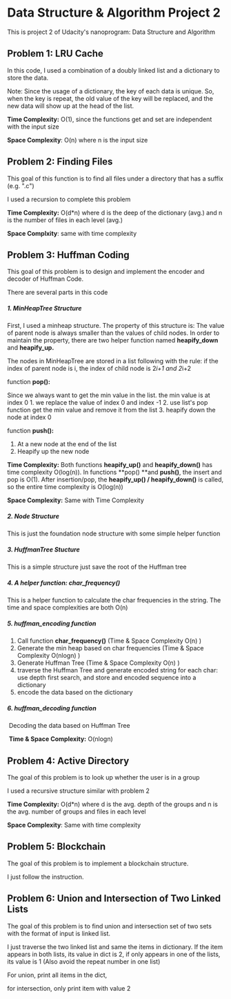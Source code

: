 # Data Structure & Algorithm Project 2

This is project 2 of Udacity's nanoprogram: Data Structure and Algorithm



## Problem 1: LRU Cache

In this code, I used a combination of a doubly linked list and a dictionary to store the data. 

Note: Since the usage of a dictionary, the key of each data is unique. So, when the key is repeat, the old value of the key will be replaced, and the new data will show up at the head of the list.

**Time Complexity:** O(1), since the functions get and set are independent with the input size

**Space Complexity**: O(n) where n is the input size



## Problem 2: Finding Files

This goal of this function is to find all files under a directory that has a suffix (e.g. ".c")

I used a recursion to complete this problem

**Time Complexity:** O(d*n) where d is the deep of the dictionary (avg.) and n is the number of files in each level (avg.)

**Space Complxity**: same with time complexity



## Problem 3: Huffman Coding

This goal of this problem is to design and implement the encoder and decoder of Huffman Code.

There are several parts in this code

##### 1. MinHeapTree Structure

First, I used a minheap structure. The property of this structure is: The value of parent node is always smaller than the values of child nodes. In order to maintain the property, there are two helper function named **heapify_down** and **heapify_up.**

The nodes in MinHeapTree are stored in a list following with the rule: if the index of parent node is i, the index of child node is 2*i+1 and 2*i+2

function **pop():**

Since we always want to get the min value in the list. the min value is at index 0
           1. we replace the value of index 0 and index -1
           2. use list's pop function get the min value and remove it from the list
           3. heapify down the node at index 0

function **push():**

1. At a new node at the end of the list
2. Heapify up the new node

**Time Complexity:** Both functions **heapify_up()** and **heapify_down()** has time complexity O(log(n)). In functions **pop() **and **push()**, the insert and pop is O(1). After insertion/pop, the  **heapify_up() / heapify_down()** is called, so the entire time complexity is O(log(n))

**Space Complexity:** Same with Time Complexity

##### 2. Node Structure

This is just the foundation node structure with some simple helper function

##### 3. HuffmanTree Stucture

This is a simple structure just save the root of the Huffman tree

##### 4. A helper function: char_frequency()

This is a helper function to calculate the char frequencies in the string. The time and space complexities are both O(n)

##### 5. huffman_encoding function

1. Call function **char_frequency()** (Time & Space Complexity O(n) )
2. Generate the min heap based on char frequencies (Time & Space Complexity O(nlogn) )
3. Generate Huffman Tree (Time & Space Complexity O(n) )
4. traverse the Huffman Tree and generate encoded string for each char: use depth first search, and store and encoded sequence into a dictionary
5. encode the data based on the dictionary

##### 6. huffman_decoding function

​	Decoding the data based on Huffman Tree

​	**Time & Space Complexity:** O(nlogn)



## Problem 4: Active Directory

The goal of this problem is to look up whether the user is in a group

I used a recursive structure similar with problem 2

**Time Complexity:** O(d*n) where d is the avg. depth of the groups and n is the avg. number of groups and files in each level

**Space Complexity**: Same with time complexity



## Problem 5: Blockchain

The goal of this problem is to implement a blockchain structure.

I just follow the instruction.



## Problem 6: Union and Intersection of Two Linked Lists

The goal of this problem is to find union and intersection set of two sets with the format of input is linked list.

I just traverse the two linked list and same the items in dictionary. If the item appears in both lists, its value in dict is 2, if only appears in one of the lists, its value is 1 (Also avoid the repeat number in one list)

For union, print all items in the dict,

for intersection, only print item with value 2

